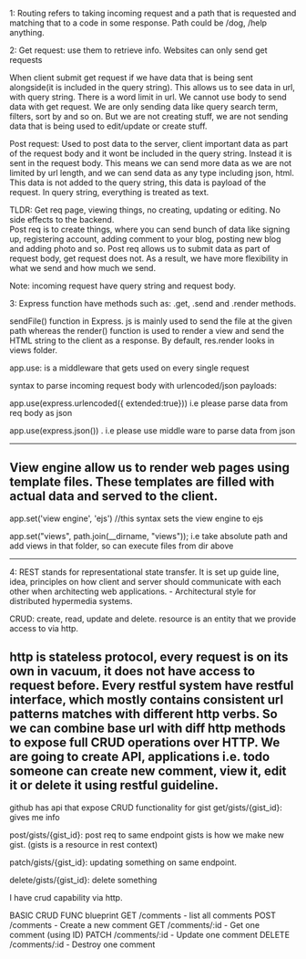 
1: Routing refers to taking incoming request and a path that is requested and matching that to a code in some response. Path could be /dog, /help anything.

2: Get request: use them to retrieve info. Websites can only send get requests

When client submit get request if we have data that is being sent alongside(it is included in the query string). This allows us to see data in url, with query string. There is a word limit in url. We cannot use body to send data with get request.
We are only sending data like query search term, filters, sort by and so on. But we are not creating stuff, we are not sending data that is being used to edit/update or create stuff.

Post request: Used to post data to the server, client important data as part of the request body and it wont be included in the query string. Instead it is sent in the request body. This means we can send more data as we are not limited by url length, and we can send data as any type including json, html. This data is not added to the query string, this data is payload of the request. In query string, everything is treated as text.

TLDR: Get req page, viewing things, no creating, updating or editing. No side effects to the backend.  
Post req is to create things, where you can send bunch of data like signing up, registering account, adding comment to your blog, posting new blog and adding photo and so. Post req allows us to submit data as part of request body, get request does not. As a result, we have more flexibility in what we send and how much we send.

Note: incoming request have query string and request body.

3: Express function have methods such as: .get, .send and .render methods.

sendFile() function in Express. js is mainly used to send the file at the given path whereas the 
render() function is used to render a view and send the HTML string to the client as a response. By default, res.render looks in views folder.

app.use: is a middleware that gets used on every single request

syntax to parse incoming request body with urlencoded/json payloads:

app.use(express.urlencoded({ extended:true})) i.e please parse data from req body as json

app.use(express.json()) . i.e please use middle ware to parse data from json

---

View engine allow us to render web pages using template files. These templates are filled with actual data and served to the client.
--
app.set('view engine', 'ejs') //this syntax sets the view engine to ejs

app.set("views", path.join(__dirname, "views")); i.e take absolute path and add views in that folder, so can execute files from dir above

---


4: REST stands for representational state transfer. It is set up guide line, idea, principles on how client and server should communicate with each other when architecting web applications.  - Architectural style for distributed hypermedia systems.

CRUD: create, read, update and delete.
resource is an entity that we provide access to via http.

http is stateless protocol, every request is on its own in vacuum, it does not have access to request before. 
Every restful system have restful interface, which mostly contains consistent url patterns matches with different http verbs. 
So we can combine base url with diff http methods to expose full CRUD operations over HTTP. We are going to create API, applications i.e. todo someone can create new comment, view it, edit it or delete it using restful guideline.
----
github has api that expose CRUD functionality for gist
get/gists/{gist_id}: gives me info

post/gists/{gist_id}: post req to same endpoint gists is how we make new gist. (gists is a resource in rest context)

patch/gists/{gist_id}: updating something on same endpoint.

delete/gists/{gist_id}: delete something 

I have crud capability via http.

BASIC CRUD FUNC blueprint
 GET /comments - list all comments
 POST /comments - Create a new comment
 GET /comments/:id - Get one comment (using ID)
 PATCH /comments/:id - Update one comment
 DELETE  /comments/:id - Destroy one comment